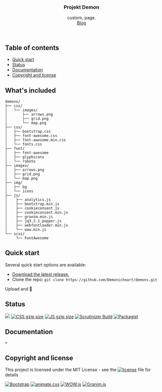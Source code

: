 <p align="center">
  <a href="">
    <img src="" alt="" width=0 height=0>
  </a>

  <h3 align="center">Projekt Demon</h3>

  <p align="center">
    custom, page.
    <br>
    <a href="#">Blog</a>
  </p>
</p>

<br>

## Table of contents

- [Quick start](#quick-start)
- [Status](#status)
- [Documentation](#documentation)
- [Copyright and license](#copyright-and-license)


## What's included


```
demons/
├── css/
│   └── images/ 
│       ├── arrows.png
│       ├── grid.png
│       └── map.png
├── css/
│   ├── bootstrap.css
│   ├── font-awesome.css
│   ├── font-awesome.min.css
│   └── fonts.css
├── font/
│   ├── font-awesome
│   ├── glyphicons
│   └── roboto
├── images/
│   ├── arrows.png
│   ├── grid.png
│   └── map.png
├── img/
│   ├── bg
│   └── icons
├── js/
│    ├── analytics.js
│    ├── bootstrap.min.js
│    ├── cookieconsent.js
│    ├── cookieconsent.min.js
│    ├── granim.min.js
│    ├── jq3.2.1.popper.js
│    ├── webfontloader.min.js
│    └── wow.min.js
└── scss/    
     └── FontAwesome
```

## Quick start

Several quick start options are available:

- [Download the latest release.](https://github.com/Demonicheart/demons/archive/master.zip)
- Clone the repo: `git clone https://github.com/Demonicheart/demons.git`
 
 Upload and 🌟


## Status
[![](https://data.jsdelivr.com/v1/package/gh/demonicheart/demons/badge?style=rounded)](https://www.jsdelivr.com/package/gh/demonicheart/demons)
[![CSS gzip size](https://img.shields.io/badge/gzip-size-blue.svg)](https://github.com/Demonicheart/demons)
[![JS gzip size](https://img.shields.io/badge/gzip-size-blue.svg)](https://github.com/Demonicheart/demons)
[![Scrutinizer Build](https://img.shields.io/badge/Build-35%25%20--%20UP-green.svg)](https://github.com/Demonicheart/demons)
[![Packagist](https://img.shields.io/packagist/l/doctrine/orm.svg)](https://github.com/Demonicheart/demons/blob/master/LICENSE)



## Documentation

```
+
```

## Copyright and license

This project is licensed under the MIT License - see the [![license](https://img.shields.io/github/license/mashape/apistatus.svg)](LICENSE) file for details

[![Bootstrap](https://img.shields.io/badge/Bootstrap-4-blue.svg)](https://getbootstrap.com/)
[![animate.css](https://img.shields.io/badge/Animate-.css-orange.svg)](https://daneden.github.io/animate.css/)
[![WOW.js](https://img.shields.io/badge/WOW-.js-orange.svg)](https://github.com/matthieua/WOW)
[![Granim.js](https://img.shields.io/badge/Granim-.js-orange.svg)](https://github.com/sarcadass/granim.js)
